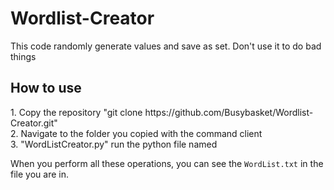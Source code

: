 # Wordlist-Creator
This code randomly generate values and save as set. Don't use it to do bad things
<h2>
How to use 
</h2>
<p>
1. Copy the repository "git clone https://github.com/Busybasket/Wordlist-Creator.git" <br>
2. Navigate to the folder you copied with the command client <br>
3. "WordListCreator.py" run the python file named <br>

When you perform all these operations, you can see the `WordList.txt` in the file you are in.<br>
</p>